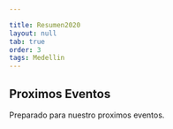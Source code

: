 ```yaml
---

title: Resumen2020
layout: null
tab: true
order: 3
tags: Medellin
---
```


## Proximos Eventos

Preparado para nuestro proximos eventos.

